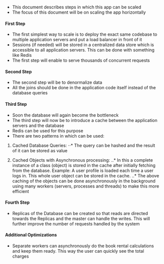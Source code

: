 * This document describes steps in which this app can be scaled
* The focus of this document will be on scaling the app horizontally

#### First Step
* The first simplest way to scale is to deploy the exact same codebase 
to multiple application servers and put a load balancer in front of it 
* Sessions (if needed) will be stored in a centralized data store which is accessible to all application servers. 
This can be done with something like Redis
* The first step will enable to serve thousands of concurrent requests

#### Second Step
* The second step will be to denormalize data
* All the joins should be done in the application code itself instead of the database queries

#### Third Step
* Soon the database will again become the bottleneck
* The third step will now be to introduce a cache between the application servers and the database
* Redis can be used for this purpose
* There are two patterns in which can be used:

1. Cached Database Queries:
⋅⋅* The query can be hashed and the result of it can be stored as value

2. Cached Objects with Asynchronous processing:
..* In this a complete instance of a class (object) is stored in the cache 
after initially fetching from the database.
Example: A user profile is loaded each time a user logs in.
This whole user object can be stored in the cache.
..* The above caching of the objects can be done asynchronously in the 
background using many workers (servers, processes and threads) to make 
this more efficient

#### Fourth Step
* Replicas of the Database can be created so that reads are directed towards the Replicas 
and the master can handle the writes. This will further improve the number of requests handled by the system

#### Additional Optimizations
* Separate workers can asynchronously do the book rental calculations and keep them ready.
This way the user can quickly see the total charges

